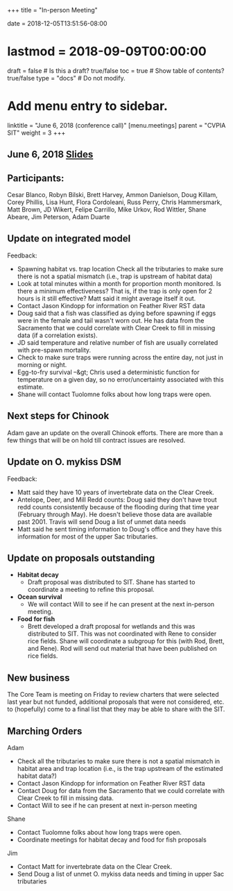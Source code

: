 +++
title = "In-person Meeting"

date = 2018-12-05T13:51:56-08:00
# lastmod = 2018-09-09T00:00:00

draft = false  # Is this a draft? true/false
toc = true  # Show table of contents? true/false
type = "docs"  # Do not modify.

# Add menu entry to sidebar.
linktitle = "June 6, 2018 (conference call)"
[menu.meetings]
  parent = "CVPIA SIT"
  weight = 3
+++

## June 6, 2018 [Slides](https://s3-us-west-2.amazonaws.com/cvpia-meeting-slides/June+6+2018+SIT+meeting.pdf)

## Participants:
Cesar Blanco, Robyn Bilski, Brett Harvey, Ammon Danielson, Doug Killam, Corey Phillis, Lisa Hunt, Flora Cordoleani, Russ Perry, Chris Hammersmark, Matt Brown, JD Wikert, Felipe Carrillo, Mike Urkov, Rod Wittler, Shane Abeare, Jim Peterson, Adam Duarte

## Update on integrated model

Feedback:

- Spawning habitat vs. trap location Check all the tributaries to make sure there is not a spatial mismatch (i.e., trap is upstream of habitat data)
- Look at total minutes within a month for proportion month monitored. Is there a minimum effectiveness? That is, if the trap is only open for 2 hours is it still effective? Matt said it might average itself it out.
- Contact Jason Kindopp for information on Feather River RST data
- Doug said that a fish was classified as dying before spawning if eggs were in the female and tail wasn&#39;t worn out. He has data from the Sacramento that we could correlate with Clear Creek to fill in missing data (if a correlation exists).
- JD said temperature and relative number of fish are usually correlated with pre-spawn mortality.
- Check to make sure traps were running across the entire day, not just in morning or night.
- Egg-to-fry survival –\&gt; Chris used a deterministic function for temperature on a given day, so no error/uncertainty associated with this estimate.
- Shane will contact Tuolomne folks about how long traps were open.

## Next steps for Chinook

Adam gave an update on the overall Chinook efforts. There are more than a few things that will be on hold till contract issues are resolved.

## Update on O. mykiss DSM

Feedback:

- Matt said they have 10 years of invertebrate data on the Clear Creek.
- Antelope, Deer, and Mill Redd counts: Doug said they don&#39;t have trout redd counts consistently because of the flooding during that time year (February through May). He doesn&#39;t believe those data are available past 2001. Travis will send Doug a list of unmet data needs
- Matt said he sent timing information to Doug&#39;s office and they have this information for most of the upper Sac tributaries.

## Update on proposals outstanding

- **Habitat decay**
  - Draft proposal was distributed to SIT. Shane has started to coordinate a meeting to refine this proposal.
- **Ocean survival**
  - We will contact Will to see if he can present at the next in-person meeting.
- **Food for fish**
  - Brett developed a draft proposal for wetlands and this was distributed to SIT. This was not coordinated with Rene to consider rice fields. Shane will coordinate a subgroup for this (with Rod, Brett, and Rene). Rod will send out material that have been published on rice fields.

## New business

The Core Team is meeting on Friday to review charters that were selected last year but not funded, additional proposals that were not considered, etc. to (hopefully) come to a final list that they may be able to share with the SIT.


## Marching Orders

Adam

- Check all the tributaries to make sure there is not a spatial mismatch in habitat area and trap location (i.e., is the trap upstream of the estimated habitat data?)
- Contact Jason Kindopp for information on Feather River RST data
- Contact Doug for data from the Sacramento that we could correlate with Clear Creek to fill in missing data.
- Contact Will to see if he can present at next in-person meeting

Shane

- Contact Tuolomne folks about how long traps were open.
- Coordinate meetings for habitat decay and food for fish proposals

Jim

- Contact Matt for invertebrate data on the Clear Creek.
- Send Doug a list of unmet O. mykiss data needs and timing in upper Sac tributaries